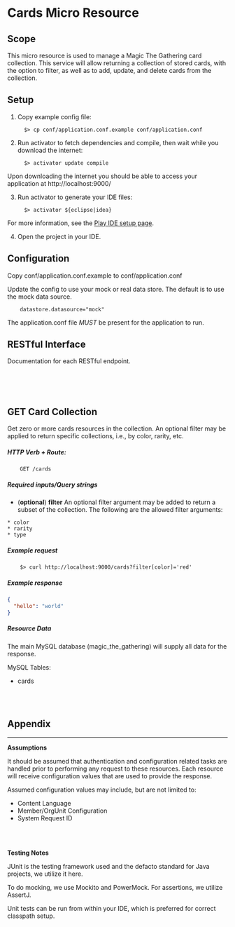 # Cards Micro Resource

## Scope

This micro resource is used to manage a Magic The Gathering card collection.
This service will allow returning a collection of stored cards, with the option
to filter, as well as to add, update, and delete cards from the collection.

## Setup

1.  Copy example config file:

    ```shell
      $> cp conf/application.conf.example conf/application.conf
    ```

2.  Run activator to fetch dependencies and compile, then wait while you
download the internet:

    ```shell
      $> activator update compile
    ```

Upon downloading the internet you should be able to access
your application at http://localhost:9000/

3. Run activator to generate your IDE files:

    ```shell
      $> activator ${eclipse|idea}
    ```

For more information, see the [Play IDE setup page](https://www.playframework.com/documentation/2.1.x/IDE).

4. Open the project in your IDE.

## Configuration

Copy conf/application.conf.example to conf/application.conf

Update the config to use your mock or real data store. The default is to use the mock data source.
```
    datastore.datasource="mock"
```

The application.conf file _MUST_ be present for the application to run.

## RESTful Interface

Documentation for each RESTful endpoint.

<br />
<br />
<br />

## GET Card Collection

Get zero or more cards resources in the collection. An optional filter may be
applied to return specific collections, i.e., by color, rarity, etc.

##### HTTP Verb + Route:
```
    GET /cards
```

##### Required inputs/Query strings

  *  (**optional**) **filter** An optional filter argument may be added to
  return a subset of the collection. The following are the allowed filter
  arguments:

    * color
    * rarity
    * type

##### Example request
```shell
    $> curl http://localhost:9000/cards?filter[color]='red'
```

##### Example response
```json
{
  "hello": "world"
}
```

##### Resource Data
The main MySQL database (magic_the_gathering) will supply all data for the
response.

MySQL Tables:

  * cards

<br />
<br />




## Appendix
-----------
**Assumptions**

It should be assumed that authentication and configuration related tasks are handled prior to performing any request to these resources. Each resource will receive configuration values that are used to provide the response.

Assumed configuration values may include, but are not limited to:

  * Content Language
  * Member/OrgUnit Configuration
  * System Request ID


<br />
<br />

**Testing Notes**

JUnit is the testing framework used and the defacto standard for Java projects, we utilize it here.

To do mocking, we use Mockito and PowerMock. For assertions, we utilize AssertJ.

Unit tests can be run from within your IDE, which is preferred for correct classpath setup.

